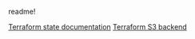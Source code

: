 readme!

[Terraform state documentation](https://www.terraform.io/docs/state/index.html)
[Terraform S3 backend](https://www.terraform.io/docs/backends/types/s3.html)
